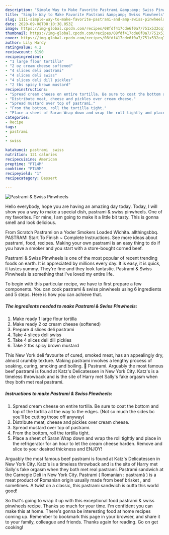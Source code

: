 ```yaml
---
description: "Simple Way to Make Favorite Pastrami &amp;amp; Swiss Pinwheels"
title: "Simple Way to Make Favorite Pastrami &amp;amp; Swiss Pinwheels"
slug: 1111-simple-way-to-make-favorite-pastrami-and-amp-swiss-pinwheels
date: 2020-09-08T08:10:38.053Z
image: https://img-global.cpcdn.com/recipes/08fdf417cde6f0a7/751x532cq70/pastrami-swiss-pinwheels-recipe-main-photo.jpg
thumbnail: https://img-global.cpcdn.com/recipes/08fdf417cde6f0a7/751x532cq70/pastrami-swiss-pinwheels-recipe-main-photo.jpg
cover: https://img-global.cpcdn.com/recipes/08fdf417cde6f0a7/751x532cq70/pastrami-swiss-pinwheels-recipe-main-photo.jpg
author: Lily Hardy
ratingvalue: 4.2
reviewcount: 6190
recipeingredient:
- "1 large flour tortilla"
- "2 oz cream cheese softened"
- "4 slices deli pastrami"
- "4 slices deli swiss"
- "4 slices deli dill pickles"
- "2 tbs spicy brown mustard"
recipeinstructions:
- "Spread cream cheese on entire tortilla. Be sure to coat the bottom and top of the tortilla all the way to the edges. (Not so much the sides bc you’ll be cutting those off anyway)"
- "Distribute meat, cheese and pickles over cream cheese."
- "Spread mustard over top of pastrami."
- "From the bottom, roll the tortilla tight."
- "Place a sheet of Saran Wrap down and wrap the roll tightly and place in the refrigerator for an hour to let the cream cheese harden. Remove and slice to your desired thickness and ENJOY!"
categories:
- Recipe
tags:
- pastrami
- 
- swiss

katakunci: pastrami  swiss 
nutrition: 121 calories
recipecuisine: American
preptime: "PT14M"
cooktime: "PT49M"
recipeyield: "1"
recipecategory: Dessert

---
```



![Pastrami &amp; Swiss Pinwheels](https://img-global.cpcdn.com/recipes/08fdf417cde6f0a7/751x532cq70/pastrami-swiss-pinwheels-recipe-main-photo.jpg)

Hello everybody, hope you are having an amazing day today. Today, I will show you a way to make a special dish, pastrami &amp; swiss pinwheels. One of my favorites. For mine, I am going to make it a little bit tasty. This is gonna smell and look delicious.

From Scratch Pastrami on a Yoder Smokers Loaded Wichita. allthingsbbq. PASTRAMI Start To Finish ~ Complete Instructions. See more ideas about pastrami, food, recipes. Making your own pastrami is an easy thing to do if you have a smoker and you start with a store-bought corned beef.

Pastrami &amp; Swiss Pinwheels is one of the most popular of recent trending foods on earth. It is appreciated by millions every day. It is easy, it is quick, it tastes yummy. They're fine and they look fantastic. Pastrami &amp; Swiss Pinwheels is something that I've loved my entire life.


To begin with this particular recipe, we have to first prepare a few components. You can cook pastrami &amp; swiss pinwheels using 6 ingredients and 5 steps. Here is how you can achieve that.

<!--inarticleads1-->

##### The ingredients needed to make Pastrami &amp; Swiss Pinwheels:

1. Make ready 1 large flour tortilla
1. Make ready 2 oz cream cheese (softened)
1. Prepare 4 slices deli pastrami
1. Take 4 slices deli swiss
1. Take 4 slices deli dill pickles
1. Take 2 tbs spicy brown mustard


This New York deli favourite of cured, smoked meat, has an appealingly dry, almost crumbly texture. Making pastrami involves a lengthy process of soaking, curing, smoking and boiling. 🎦 Pastrami. Arguably the most famous beef pastrami is found at Katz&#39;s Delicatessen in New York City. Katz&#39;s is a timeless throwback and is the site of Harry met Sally&#39;s fake orgasm when they both met real pastrami. 

<!--inarticleads2-->

##### Instructions to make Pastrami &amp; Swiss Pinwheels:

1. Spread cream cheese on entire tortilla. Be sure to coat the bottom and top of the tortilla all the way to the edges. (Not so much the sides bc you’ll be cutting those off anyway)
1. Distribute meat, cheese and pickles over cream cheese.
1. Spread mustard over top of pastrami.
1. From the bottom, roll the tortilla tight.
1. Place a sheet of Saran Wrap down and wrap the roll tightly and place in the refrigerator for an hour to let the cream cheese harden. Remove and slice to your desired thickness and ENJOY!


Arguably the most famous beef pastrami is found at Katz&#39;s Delicatessen in New York City. Katz&#39;s is a timeless throwback and is the site of Harry met Sally&#39;s fake orgasm when they both met real pastrami. Pastrami sandwich at the Carnegie Deli in New York City. Pastrami ( Romanian : pastramă ) is a meat product of Romanian origin usually made from beef brisket , and sometimes. A twist on a classic, this pastrami sandwich is outta this world good! 

So that's going to wrap it up with this exceptional food pastrami &amp; swiss pinwheels recipe. Thanks so much for your time. I'm confident you can make this at home. There's gonna be interesting food at home recipes coming up. Remember to bookmark this page in your browser, and share it to your family, colleague and friends. Thanks again for reading. Go on get cooking!
